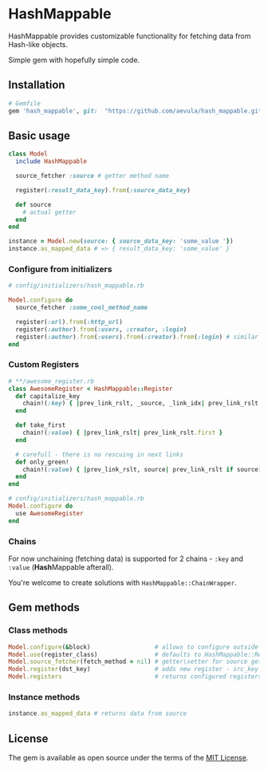 # HashMappable

HashMappable provides customizable functionality for fetching data from Hash-like objects.

Simple gem with hopefully simple code.

## Installation

```ruby
# Gemfile
gem 'hash_mappable', git:  "https://github.com/aevula/hash_mappable.git"
```

## Basic usage

```ruby
class Model
  include HashMappable

  source_fetcher :source # getter method name

  register(:result_data_key).from(:source_data_key)

  def source
    # actual getter
  end
end

instance = Model.new(source: { source_data_key: 'some_value '})
instance.as_mapped_data # => { result_data_key: 'some_value' }
```

### Configure from initializers

```ruby
# config/initializers/hash_mappable.rb

Model.configure do
  source_fetcher :some_cool_method_name

  register(:url).from(:http_url)
  register(:author).from(:users, :creator, :login)
  register(:author).from(:users).from(:creator).from(:login) # similar to line before
end
```

### Custom Registers

```ruby
# **/awesome_register.rb
class AwesomeRegister < HashMappable::Register
  def capitalize_key
    chain!(:key) { |prev_link_rslt, _source, _link_idx| prev_link_rslt.capitalize }
  end

  def take_first
    chain!(:value) { |prev_link_rslt| prev_link_rslt.first }
  end

  # carefull - there is no rescuing in next links
  def only_green!
    chain!(:value) { |prev_link_rslt, source| prev_link_rslt if source[:green] }
  end
end

# config/initializers/hash_mappable.rb
Model.configure do
  use AwesomeRegister
end
```

### Chains

For now unchaining (fetching data) is supported for 2 chains - `:key` and `:value` (**Hash**Mappable afterall).

You're welcome to create solutions with `HashMappable::ChainWrapper`.

## Gem methods

### Class methods

```ruby
Model.configure(&block)                  # allows to configure outside of class definition
Model.use(register_class)                # defaults to HashMappable::Register
Model.source_fetcher(fetch_method = nil) # getter\setter for source getter method name
Model.register(dst_key)                  # adds new register - src_key == dst_key by default
Model.registers                          # returns configured registers
```

### Instance methods

```ruby
instance.as_mapped_data # returns data from source
```

## License

The gem is available as open source under the terms of the [MIT License](https://opensource.org/licenses/MIT).
